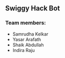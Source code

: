 ## Swiggy Hack Bot

### Team members:
 - Samrudha Kelkar
 - Yasar Arafath
 - Shaik Abdullah
 - Indira Raju
